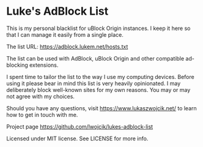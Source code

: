 # Luke's AdBlock List

This is my personal blacklist for uBlock Origin instances. I keep it here so that I can manage it easily from a single place.

The list URL: https://adblock.lukem.net/hosts.txt

The list can be used with AdBlock, uBlock Origin and other compatible ad-blocking extensions.

I spent time to tailor the list to the way I use my computing devices. Before using it please bear in mind this list is very heavily opinionated. I may deliberately block well-known sites for my own reasons. You may or may not agree with my choices.

Should you have any questions, visit https://www.lukaszwojcik.net/ to learn how to get in touch with me.

Project page
https://github.com/lwojcik/lukes-adblock-list

Licensed under MIT license. See LICENSE for more info.
